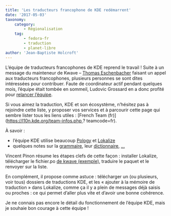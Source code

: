 ```yaml
---
title: 'Les traducteurs francophone de KDE redémarrent'
date: '2017-05-03'
taxonomy:
    category:
        - Régionalisation
    tag:
        - fedora-fr
        - traduction
        - planet-libre
author: 'Jean-Baptiste Holcroft'
---
```


L’équipe de traducteurs francophones de KDE reprend le travail !
Suite à un message du mainteneur de Kwave – [Thomas Eschenbacher](https://mail.kde.org/pipermail/kde-francophone/2017-April/000106.html) faisant un appel aux traducteurs francophones, plusieurs personnes se sont dites intéressées pour contribuer. Faute de coordinateur actif pendant quelques mois, l’équipe était tombée en sommeil, Ludovic Grossard en a donc profité pour [relancer l’équipe](https://mail.kde.org/pipermail/kde-francophone/2017-May/000128.html).

Si vous aimez la traduction, KDE et son écosystème, n’hésitez pas à rejoindre cette liste, y proposer vos services et à parcourir cette page qui sembre lister tous les liens utiles : [French Team (fr)](https://l10n.kde.org/team-infos.php ? teamcode=fr).

À savoir :
* l’équipe KDE utilise beaucoup [Pology](https://fr.l10n.kde.org/pology.php) et [Lokalize](http://userbase.kde.org/Lokalize/fr/)
* quelques notes sur la [grammaire](https://fr.l10n.kde.org/grammaire.php), leur [dictionnaire](https://fr.l10n.kde.org/dict/), […](https://fr.l10n.kde.org/liens.php)

Vincent Pinon résume les étapes clefs de cette façon : installer Lokalize, télécharger le fichier.po [de kwave (exemple)](http://websvn.kde.org/*checkout*/trunk/l10n-support/fr/summit/messages/kdemultimedia/kwave.po), traduire le paquet et le renvoyer sur la liste.

En complément, il propose comme astuce : télécharger un (ou plusieurs, voir tous) dossiers de traductions KDE, et les « ajouter à la mémoire de traduction » dans Lokalize, comme ça il y a plein de messages déjà saisis ou proches : ce qui permet d’aller plus vite et d’avoir une bonne cohérence.

Je ne connais pas encore le détail du fonctionnement de l’équipe KDE, mais je souhaie bon courage à cette équipe !
